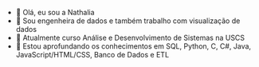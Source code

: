 - 👋 Olá, eu sou a Nathalia
- :briefcase: Sou engenheira de dados e também trabalho com visualização de dados
- 🎒 Atualmente curso Análise e Desenvolvimento de Sistemas na USCS
- 🌱  Estou aprofundando os conhecimentos em SQL, Python, C, C#, Java, JavaScript/HTML/CSS, Banco de Dados e ETL

<!---
NatPach00/NatPach00 is a ✨ special ✨ repository because its `README.md` (this file) appears on your GitHub profile.
You can click the Preview link to take a look at your changes.
--->
